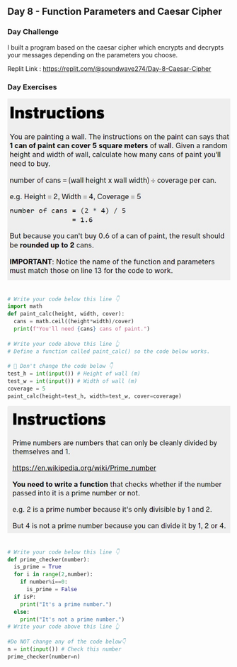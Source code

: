 ## Day 8 - Function Parameters and Caesar Cipher

### Day Challenge

I built a program based on the caesar cipher which encrypts and decrypts your messages depending on the parameters you choose.

Replit Link : https://replit.com/@soundwave274/Day-8-Caesar-Cipher

### Day Exercises

<img src="/Day-08/8-1.jpeg">

```python

# Write your code below this line 👇
import math
def paint_calc(height, width, cover):
  cans = math.ceil((height*width)/cover)
  print(f"You'll need {cans} cans of paint.")  

# Write your code above this line 👆
# Define a function called paint_calc() so the code below works.   

# 🚨 Don't change the code below 👇
test_h = int(input()) # Height of wall (m)
test_w = int(input()) # Width of wall (m)
coverage = 5
paint_calc(height=test_h, width=test_w, cover=coverage)


```

<img src="/Day-08/8-2.jpeg">

```python

# Write your code below this line 👇
def prime_checker(number):
  is_prime = True
  for i in range(2,number):
    if number%i==0:
      is_prime = False
  if isP:
    print("It's a prime number.")
  else:
    print("It's not a prime number.")
# Write your code above this line 👆
    
#Do NOT change any of the code below👇
n = int(input()) # Check this number
prime_checker(number=n)


```

